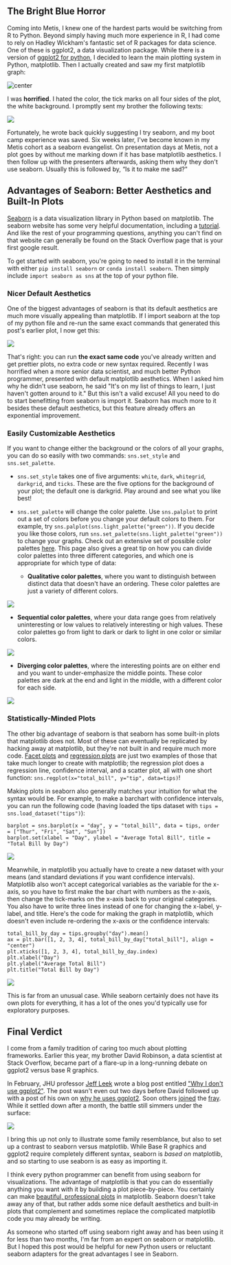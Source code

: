 ## The Bright Blue Horror

Coming into Metis, I knew one of the hardest parts would be switching from R to Python. Beyond simply having much more experience in R, I had come to rely on Hadley Wickham's fantastic set of R packages for data science. One of these is ggplot2, a data visualization package. While there is a version of [ggplot2 for python](http://ggplot.yhathq.com), I decided to learn the main plotting system in Python, matplotlib. Then I actually created and saw my first matplotlib graph:

![center](http://robinsones.github.io/images/blog_post_ugly_plot.png)

I was **horrified**. I hated the color, the tick marks on all four sides of the plot, the white background. I promptly sent my brother the following texts: 

![](http://robinsones.github.io/images/Dave-test.png)

Fortunately, he wrote back quickly suggesting I try seaborn, and my boot camp experience was saved. Six weeks later, I've become known in my Metis cohort as a seaborn evangelist. On presentation days at Metis, not a plot goes by without me marking down if it has base matplotlib aesthetics. I then follow up with the presenters afterwards, asking them why they don't use seaborn. Usually this is followed by, “Is it to make me sad?" 

## Advantages of Seaborn: Better Aesthetics and Built-In Plots

[Seaborn](https://stanford.edu/~mwaskom/software/seaborn/) is a data visualization library in Python based on matplotlib. The seaborn website has some very helpful documentation, including a [tutorial](https://stanford.edu/~mwaskom/software/seaborn/tutorial.html). And like the rest of your programming questions, anything you can't find on that website can generally be found on the Stack Overflow page that is your first google result. 

To get started with seaborn, you're going to need to install it in the terminal with either `pip install seaborn` or `conda install seaborn`. Then simply include `import seaborn as sns` at the top of your python file.

### Nicer Default Aesthetics

One of the biggest advantages of seaborn is that its default aesthetics are much more visually appealing than matplotlib. If I import seaborn at the top of my python file and re-run the same exact commands that generated this post's earlier plot, I now get this: 

![](http://robinsones.github.io/images/blog_post_pretty_plot.png)

That's right: you can run **the exact same code** you've already written and get prettier plots, no extra code or new syntax required. Recently I was horrified when a more senior data scientist, and much better Python programmer, presented with default matplotlib aesthetics. When I asked him why he didn't use seaborn, he said "It's on my list of things to learn, I just haven't gotten around to it." But this isn't a valid excuse! All you need to do to start benefitting from seaborn is import it. Seaborn has much more to it besides these default aesthetics, but this feature already offers an exponential improvement. 

### Easily Customizable Aesthetics

If you want to change either the background or the colors of all your graphs, you can do so easily with two commands: `sns.set_style` and `sns.set_palette`. 

- `sns.set_style` takes one of five arguments: `white`, `dark`, `whitegrid`, `darkgrid`, and `ticks`. These are the five options for the background of your plot; the default one is darkgrid. Play around and see what you like best!

- `sns.set_palette` will change the color palette. Use `sns.palplot` to print out a set of colors before you change your default colors to them. For example, try `sns.palplot(sns.light_palette("green"))`. If you decide you like those colors, run `sns.set_palette(sns.light_palette("green"))` to change your graphs. Check out an extensive set of possible color palettes [here](https://stanford.edu/~mwaskom/software/seaborn/tutorial/color_palettes.html). This page also gives a great tip on how you can divide color palettes into three different categories, and which one is appropriate for which type of data: 
  - **Qualitative color palettes**, where you want to distinguish between distinct data that doesn't have an ordering. These color palettes are just a variety of different colors. 

![](http://robinsones.github.io/images/qualitative_color_palette.png)

  - **Sequential color palettes**, where your data range goes from relatively uninteresting or low values to relatively interesting or high values. These color palettes go from light to dark or dark to light in one color or similar colors. 

![](http://robinsones.github.io/images/sequential_color_palette.png)

  - **Diverging color palettes**, where the interesting points are on either end and you want to under-emphasize the middle points. These color palettes are dark at the end and light in the middle, with a different color for each side. 

![](http://robinsones.github.io/images/divergent_color_palette.png)

### Statistically-Minded Plots 

The other big advantage of seaborn is that seaborn has some built-in plots that matplotlib does not. Most of these can eventually be replicated by hacking away at matplotlib, but they're not built in and require much more code. [Facet plots](https://stanford.edu/~mwaskom/software/seaborn/generated/seaborn.FacetGrid.html) and [regression plots](https://stanford.edu/~mwaskom/software/seaborn/generated/seaborn.regplot.html) are just two examples of those that take much longer to create with matplotlib; the regression plot does a regression line, confidence interval, and a scatter plot, all with one short function: `sns.regplot(x="total_bill", y="tip", data=tips)`!

Making plots in seaborn also generally matches your intuition for what the syntax would be. For example, to make a barchart with confidence intervals, you can run the following code (having loaded the tips dataset with `tips = sns.load_dataset("tips")`):

```
barplot = sns.barplot(x = "day", y = "total_bill", data = tips, order = ["Thur", "Fri", "Sat", "Sun"])
barplot.set(xlabel = "Day", ylabel = "Average Total Bill", title = "Total Bill by Day")
```

![](http://robinsones.github.io/images/pretty_bar_chart.png)

Meanwhile, in matplotlib you actually have to create a new dataset with your means (and standard deviations if you want confidence intervals). Matplotlib also won't accept categorical variables as the variable for the x-axis, so you have to first make the bar chart with numbers as the x-axis, then change the tick-marks on the x-axis back to your original categories. You also have to write three lines instead of one for changing the x-label, y-label, and title. Here's the code for making the graph in matplotlib, which doesn't even include re-ordering the x-axis or the confidence intervals:

```
total_bill_by_day = tips.groupby("day").mean()
ax = plt.bar([1, 2, 3, 4], total_bill_by_day["total_bill"], align = "center")
plt.xticks([1, 2, 3, 4], total_bill_by_day.index)
plt.xlabel("Day")
plt.ylabel("Average Total Bill")
plt.title("Total Bill by Day")
```

![](http://robinsones.github.io/images/ugly_bar_chart.png)

This is far from an unusual case. While seaborn certainly does not have its own plots for everything, it has a lot of the ones you'd typically use for exploratory purposes. 

## Final Verdict

I come from a family tradition of caring too much about plotting frameworks. Earlier this year, my brother David Robinson, a data scientist at Stack Overflow, became part of a flare-up in a long-running debate on ggplot2 versus base R graphics.  

In February, JHU professor [Jeff Leek](http://jtleek.com) wrote a blog post entitled ["Why I don't use ggplot2"](http://simplystatistics.org/2016/02/11/why-i-dont-use-ggplot2/). The post wasn't even out two days before David followed up with a post of his own on [why he uses ggplot2](http://varianceexplained.org/r/why-I-use-ggplot2/). Soon others [joined](https://flowingdata.com/2016/03/22/comparing-ggplot2-and-r-base-graphics/) the [fray](https://twitter.com/bencasselman/status/712405057388601344). While it settled down after a month, the battle still simmers under the surface:

![](http://robinsones.github.io/images/joker_pic.png)

I bring this up not only to illustrate some family resemblance, but also to set up a contrast to seaborn versus matplotlib. While Base R graphics and ggplot2 require completely different syntax, seaborn is *based on* matplotlib, and so starting to use seaborn is as easy as importing it. 

I think every python programmer can benefit from using seaborn for visualizations. The advantage of matplotlib is that you can do essentially anything you want with it by building a plot piece-by-piece. You certainly can make [beautiful, professional plots](http://www.randalolson.com/2014/06/28/how-to-make-beautiful-data-visualizations-in-python-with-matplotlib/) in matplotlib. Seaborn doesn't take away any of that, but rather adds some nice default aesthetics and built-in plots that complement and sometimes replace the complicated matplotlib code you may already be writing. 

As someone who started off using seaborn right away and has been using it for less than two months, I'm far from an expert on seaborn or matplotlib. But I hoped this post would be helpful for new Python users or reluctant seaborn adapters for the great advantages I see in Seaborn. 


